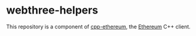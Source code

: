 # webthree-helpers

This repository is a component of [cpp-ethereum](http://www.ethdocs.org/en/latest/ethereum-clients/cpp-ethereum/), the [Ethereum](http://ethereum.org) C++ client.
